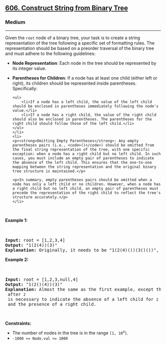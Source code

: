 <h2><a href="https://leetcode.com/problems/construct-string-from-binary-tree/">606. Construct String from Binary Tree</a></h2><h3>Medium</h3><hr><div><p>Given the <code>root</code> node of a binary tree, your task is to create a string representation of the tree following a specific set of formatting rules. The representation should be based on a preorder traversal of the binary tree and must adhere to the following guidelines:</p>

<ul>
	<li>
	<p><strong>Node Representation</strong>: Each node in the tree should be represented by its integer value.</p>
	</li>
	<li>
	<p><strong>Parentheses for Children</strong>: If a node has at least one child (either left or right), its children should be represented inside parentheses. Specifically:</p>

	<ul>
		<li>If a node has a left child, the value of the left child should be enclosed in parentheses immediately following the node's value.</li>
		<li>If a node has a right child, the value of the right child should also be enclosed in parentheses. The parentheses for the right child should follow those of the left child.</li>
	</ul>
	</li>
	<li>
	<p><strong>Omitting Empty Parentheses</strong>: Any empty parentheses pairs (i.e., <code>()</code>) should be omitted from the final string representation of the tree, with one specific exception: when a node has a right child but no left child. In such cases, you must include an empty pair of parentheses to indicate the absence of the left child. This ensures that the one-to-one mapping between the string representation and the original binary tree structure is maintained.</p>

	<p>In summary, empty parentheses pairs should be omitted when a node has only a left child or no children. However, when a node has a right child but no left child, an empty pair of parentheses must precede the representation of the right child to reflect the tree's structure accurately.</p>
	</li>
</ul>

<p>&nbsp;</p>
<p><strong class="example">Example 1:</strong></p>
<img alt="" src="https://assets.leetcode.com/uploads/2021/05/03/cons1-tree.jpg" style="padding: 10px; background: #fff; border-radius: .5rem;">
<pre><strong>Input:</strong> root = [1,2,3,4]
<strong>Output:</strong> "1(2(4))(3)"
<strong>Explanation:</strong> Originally, it needs to be "1(2(4)())(3()())", but you need to omit all the empty parenthesis pairs. And it will be "1(2(4))(3)".
</pre>

<p><strong class="example">Example 2:</strong></p>
<img alt="" src="https://assets.leetcode.com/uploads/2021/05/03/cons2-tree.jpg" style="padding: 10px; background: #fff; border-radius: .5rem;">
<pre><strong>Input:</strong> root = [1,2,3,null,4]
<strong>Output:</strong> "1(2()(4))(3)"
<strong>Explanation:</strong> Almost the same as the first example, except the <code>()</code> after <code>2</code> is necessary to indicate the absence of a left child for <code>2</code> and the presence of a right child.
</pre>

<p>&nbsp;</p>
<p><strong>Constraints:</strong></p>

<ul>
	<li>The number of nodes in the tree is in the range <code>[1, 10<sup>4</sup>]</code>.</li>
	<li><code>-1000 &lt;= Node.val &lt;= 1000</code></li>
</ul>
</div>